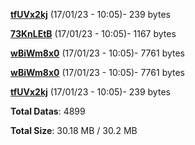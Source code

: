 [**tfUVx2kj**](/data/tfUVx2kj.txt) (17/01/23 - 10:05)- 239 bytes

[**73KnLEtB**](/data/73KnLEtB.txt) (17/01/23 - 10:05)- 1167 bytes

[**wBiWm8x0**](/data/wBiWm8x0.txt) (17/01/23 - 10:05)- 7761 bytes

[**wBiWm8x0**](/data/wBiWm8x0.txt) (17/01/23 - 10:05)- 7761 bytes

[**tfUVx2kj**](/data/tfUVx2kj.txt) (17/01/23 - 10:05)- 239 bytes

**Total Datas**: 4899

**Total Size**: 30.18 MB / 30.2 MB